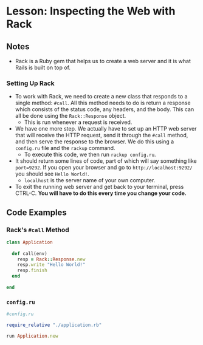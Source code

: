 # Lesson: Inspecting the Web with Rack

## Notes

- Rack is a Ruby gem that helps us to create a web server and it is what Rails is built on top of.

### Setting Up Rack

- To work with Rack, we need to create a new class that responds to a single method: `#call`. All this method needs to do is return a response which consists of the status code, any headers, and the body. This can all be done using the `Rack::Response` object.
  - This is run whenever a request is received.
- We have one more step. We actually have to set up an HTTP web server that will receive the HTTP request, send it through the `#call` method, and then serve the response to the browser. We do this using a `config.ru` file and the `rackup` command.
  - To execute this code, we then run `rackup config.ru`.
- It should return some lines of code, part of which will say something like `port=9292`. If you open your browser and go to `http://localhost:9292/` you should see `Hello World!`.
  - `localhost` is the server name of your own computer.
- To exit the running web server and get back to your terminal, press CTRL-C. **You will have to do this every time you change your code.**

## Code Examples

### Rack's `#call` Method

```ruby
class Application
  
  def call(env)
    resp = Rack::Response.new
    resp.write "Hello World!"
    resp.finish
  end
  
end
```

### `config.ru`

```ruby
#config.ru

require_relative "./application.rb"

run Application.new
```